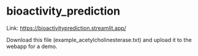 # bioactivity_prediction

Link: https://bioactivityprediction.streamlit.app/ 

Download this file (example_acetylcholinesterase.txt) and upload it to the webapp for a demo.
